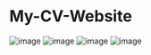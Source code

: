 # My-CV-Website


![image](https://user-images.githubusercontent.com/59209205/230127710-a230573c-f5f2-4a04-8193-c6dc8c69c15c.png)
![image](https://user-images.githubusercontent.com/59209205/230127749-f4b1df0f-188d-4d1a-a5f9-d36c4a4b4a71.png)
![image](https://user-images.githubusercontent.com/59209205/230127778-fc818e5a-3fae-482a-9f10-010eaf6cafbc.png)
![image](https://user-images.githubusercontent.com/59209205/230128111-09179452-ddde-415d-99f4-41a0d19d2b9d.png)
